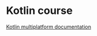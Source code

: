 # Kotlin course

[Kotlin multiplatform documentation](https://kotlinlang.org/docs/reference/multiplatform.html)
